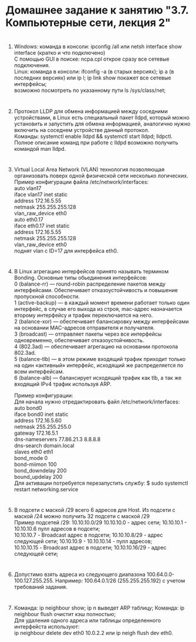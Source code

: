 # Домашнее задание к занятию "3.7. Компьютерные сети, лекция 2"
#
1.  Windows: команда в консоли: ipconfig /all или netsh interface show interface (кратко и что подключено)   
    C помощью GUI в поиске: ncpa.cpl открое сразу все сетевые подключения.    
    Linux:  команда в консоли: ifconfig -a (в старых версиях); ip a (в последних версиях) или ip l; ip link show покажет все сетевые интерфейсы;   
    возможно посмотреть по указанному пути ls /sys/class/net;  
#
2.  Протокол LLDP для обмена информацией между соседними устройствами, в Linux есть специальный пакет lldpd, который можно       
    установить и запустить для обмена информацией, аналогично нужно включить на соседнем устройстве данный протокол.  
    Команды: systemctl enable lldpd && systemctl start lldpd; lldpctl. Полное описание команд при работе с lldpd возможно получить командой man lldpd.  
#
3.  Virtual Local Area Network (VLAN) технология позволяющая организовать поверх одной физической сети несколько логических.     
    Пример конфигурации файла /etc/network/interfaces:   
    auto vlan17  
        iface vlan17 inet static  
        address 172.16.5.55  
        netmask 255.255.255.128  
        vlan_raw_device eth0  
    auto eth0.17  
        iface eth0.17 inet static  
        address 172.16.5.55  
        netmask 255.255.255.128  
        vlan_raw_device eth0  
    поднят vlan c ID=17 для интерфейса eth0.        
#
4.  В Linux агрегацию интерфейсов принято называть термином Bonding. Основные типы обьединения интерфейсов:   
    0 (balance-rr) — round-robin распределение пакетов между интерфейсами. Обеспечивает отказоустойчивость и повышение пропускной способности.  
    1 (active-backup) — в каждый момент времени работает только один интерфейс, в случае его выхода из строя, mac-адрес назначается второму интерфейсу и трафик             переключается на него.  
    2 (balance-xor) — обеспечивает балансировку между интерфейсами на основании MAC-адресов отправителя и получателя.  
    3 (broadcast) — отправляет пакеты через все интерфейсы одновременно, обеспечивает отказоустойчивость.  
    4 (802.3ad) — обеспечивает агрегацию на основании протокола 802.3ad.  
    5 (balance-tlb) — в этом режиме входящий трафик приходит только на один «активный» интерфейс, исходящий же распределяется по всем интерфейсам.  
    6 (balance-alb) — балансирует исходящий трафик как tlb, а так же входящий IPv4 трафик используя ARP.  
    
    Пример конфигурации:  
   Для начала нужно отредактировать файл /etc/network/interfaces:  
    auto bond0  
    iface bond0 inet static  
    address 172.16.5.60  
    netmask 255.255.255.0      
    gateway 172.16.5.1  
    dns-nameservers 77.86.21.3 8.8.8.8  
    dns-search domain.local  
        slaves eth0 eth1  
        bond_mode 0  
        bond-miimon 100  
        bond_downdelay 200  
        bound_updelay 200  
   Для активации потребуется перезапустить службу: $ sudo systemctl restart networking.service
#
5.  В подсети с маской /29 всего 6 адресов для Host. Из подсети с маской /24 можно получить 32 подсети с маской /29  
    Пример подсетей /29: 10.10.10.0/29 10.10.10.0 - адрес сети; 10.10.10.1 - 10.10.10.6 пулл адресов в подсети;   
    10.10.10.7 - Broadcast адрес в подсети; 10.10.10.8/29 - адрес следующей сети; 10.10.10.9 - 10.10.10.14 - пулл адресов;  
    10.10.10.15 - Broadcast адрес в подсети; 10.10.10.16/29 - адрес следующей сети;  
#
6.  Допустимо взять адреса из следующего диапазона 100.64.0.0-100.127.255.255. Например: 100.64.0.1/26 (255.255.255.192) с учетом требований задания.  
#
7.  Команда: ip neighbour show; ip n выведет ARP таблицу; Команда: ip neighbour flush очистит кэш полностью;   
    Для удаления одного адреса или таблицы определенного интерфейста используют:   
    ip neighbour delete dev eth0 10.0.2.2 или ip neigh flush dev eth0.  

